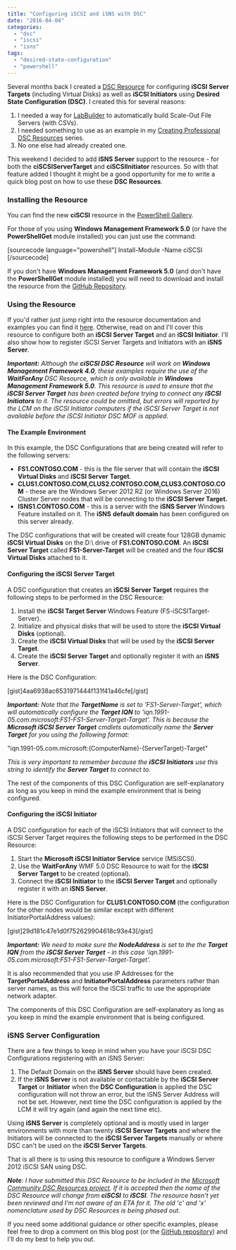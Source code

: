 ```yaml
---
title: "Configuring iSCSI and iSNS with DSC"
date: "2016-04-04"
categories: 
  - "dsc"
  - "iscsi"
  - "isns"
tags: 
  - "desired-state-configuration"
  - "powershell"
---
```


Several months back I created a [DSC Resource](https://www.powershellgallery.com/packages/ciSCSI) for configuring **iSCSI Server Targets** (including Virtual Disks) as well as **iSCSI Initiators** using **Desired State Configuration (DSC)**. I created this for several reasons:

1. I needed a way for [LabBuilder](https://github.com/PlagueHO/LabBuilder) to automatically build Scale-Out File Servers (with CSVs).
2. I needed something to use as an example in my [Creating Professional DSC Resources](https://dscottraynsford.wordpress.com/2015/12/14/creating-professional-dsc-resources-part-1/) series.
3. No one else had already created one.

This weekend I decided to add **iSNS Server** support to the resource - for both the **ciSCSIServerTarget** and **ciSCSIInitiator** resources. So with that feature added I thought it might be a good opportunity for me to write a quick blog post on how to use these **DSC Resources**.

### Installing the Resource

You can find the new **ciSCSI** resource in the [PowerShell Gallery](https://www.powershellgallery.com/packages/ciSCSI).

For those of you using **Windows Management Framework 5.0** (or have the **PowerShellGet** module installed) you can just use the command:

\[sourcecode language="powershell"\] Install-Module -Name ciSCSI \[/sourcecode\]

If you don't have **Windows Management Framework 5.0** (and don't have the **PowerShellGet** module installed) you will need to download and install the resource from the [GitHub Repository](https://github.com/PlagueHO/ciSCSI/tree/master).

### Using the Resource

If you'd rather just jump right into the resource documentation and examples you can find it [here](https://github.com/PlagueHO/ciSCSI/blob/master/README.md). Otherwise, read on and I'll cover this resource to configure both an **iSCSI Server Target** and an **iSCSI Initiator**. I'll also show how to register iSCSI Server Targets and Initiators with an **iSNS Server**.

_**Important:** Although the **ciSCSI DSC Resource** will work on **Windows Management Framework 4.0**, these examples require the use of the **WaitForAny** DSC Resource, which is only available in **Windows Management Framework 5.0**. This resource is used to ensure that the **iSCSI Server Target** has been created before trying to connect any **iSCSI Initiators** to it. The resource could be omitted, but errors will reported by the LCM on the iSCSI Initiator computers if the iSCSI Server Target is not available before the iSCSI Initiator DSC MOF is applied._

#### The Example Environment

In this example, the DSC Configurations that are being created will refer to the following servers:

- **FS1.CONTOSO.COM** - this is the file server that will contain the **iSCSI Virtual Disks** and **iSCSI Server** **Target**.
- **CLUS1.CONTOSO.COM,CLUS2.CONTOSO.COM,CLUS3.CONTOSO.COM** \- these are the Windows Server 2012 R2 (or Windows Server 2016) Cluster Server nodes that will be connecting to the **iSCSI Server Target.**
- **ISNS1.CONTOSO.COM** - this is a server with the **iSNS Server** Windows Feature installed on it. The **iSNS** **default domain** has been configured on this server already.

The DSC configurations that will be created will create four 128GB dynamic **iSCSI Virtual Disks** on the D:\\ drive of **FS1.CONTOSO.COM**. An **iSCSI Server Target** called **FS1-Server-Target** will be created and the four **iSCSI** **Virtual Disks** attached to it.

#### Configuring the iSCSI Server Target

A DSC configuration that creates an **iSCSI Server Target** requires the following steps to be performed in the DSC Resource:

1. Install the **iSCSI Target Server** Windows Feature (FS-iSCSITarget-Server).
2. Initialize and physical disks that will be used to store the **iSCSI Virtual Disks** (optional).
3. Create the **iSCSI Virtual Disks** that will be used by the **iSCSI Server Target**.
4. Create the **iSCSI Server Target** and optionally register it with an **iSNS Server**.

Here is the DSC Configuration:

\[gist\]4aa6938ac6531971444f131f41a46cfe\[/gist\]

_**Important:** Note that the **TargetName** is set to 'FS1-Server-Target', which will automatically configure the **Target IQN** to 'iqn.1991-05.com.microsoft:FS1-FS1-Server-Target-Target'. This is because the **Microsoft iSCSI Server Target** cmdlets automatically name the **Server Target** for you using the following format:_

"iqn.1991-05.com.microsoft:$($ComputerName)-$($ServerTarget)-Target"

_This is very important to remember because the **iSCSI Initiators** use this string to identify the **Server Target** to connect to._

The rest of the components of this DSC Configuration are self-explanatory as long as you keep in mind the example environment that is being configured.

#### Configuring the iSCSI Initiator

A DSC configuration for each of the iSCSI Initiators that will connect to the iSCSI Server Target requires the following steps to be performed in the DSC Resource:

1. Start the **Microsoft iSCSI Initiator Service** service (MSiSCSI).
2. Use the **WaitForAny** WMF 5.0 DSC Resource to wait for the **iSCSI Server Target** to be created (optional).
3. Connect the **iSCSI Initiator** to the **iSCSI Server Target** and optionally register it with an **iSNS Server**.

Here is the DSC Configuration for **CLUS1.CONTOSO.COM** (the configuration for the other nodes would be similar except with different InitiatorPortalAddress values):

\[gist\]29d181c47e1d0f752629904618c93e43\[/gist\]

_**Important:** We need to make sure the **NodeAddress** is set to the the **Target IQN** from the **iSCSI Server Target** - in this case 'iqn.1991-05.com.microsoft:FS1-FS1-Server-Target-Target'._

It is also recommended that you use IP Addresses for the **TargetPortalAddress** and **InitiatorPortalAddress** parameters rather than server names, as this will force the iSCSI traffic to use the appropriate network adapter.

The components of this DSC Configuration are self-explanatory as long as you keep in mind the example environment that is being configured.

### iSNS Server Configuration

There are a few things to keep in mind when you have your iSCSI DSC Configurations registering with an iSNS Server:

1. The Default Domain on the **iSNS Server** should have been created.
2. If the **iSNS Server** is not available or contactable by the **iSCSI Server Target** or **Initiator** when the **DSC Configuration** is applied the DSC configuration will not throw an error, but the iSNS Server Address will not be set. However, next time the DSC configuration is applied by the LCM it will try again (and again the next time etc).

Using **iSNS Server** is completely optional and is mostly used in larger environments with more than twenty **iSCSI Server Targets** and where the Initiators will be connected to the **iSCSI Server Targets** manually or where DSC can't be used on the **iSCSI Server Targets**.

That is all there is to using this resource to configure a Windows Server 2012 iSCSI SAN using DSC.

_**Note**: I have submitted this DSC Resource to be included in the [Microsoft Community DSC Resources project](https://github.com/PowerShell/DscResources). If it is accepted then the name of the DSC Resource will change from **ciSCSI** to **iSCSI**. The resource hasn't yet been reviewed and I'm not aware of an ETA for it. The old 'c' and 'x' nomenclature used by DSC Resources is being phased out._

If you need some additional guidance or other specific examples, please feel free to drop a comment on this blog post (or the [GitHub repository](https://github.com/PlagueHO/ciSCSI)) and I'll do my best to help you out.
